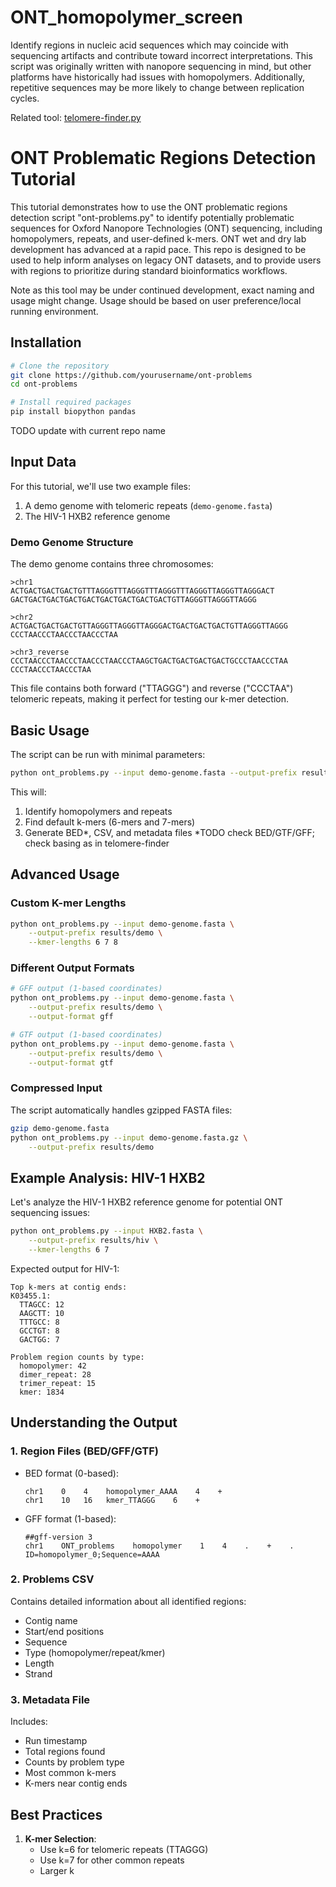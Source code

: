 # ONT_homopolymer_screen
Identify regions in nucleic acid sequences which may coincide with sequencing artifacts and contribute toward incorrect interpretations. This script was originally written with nanopore sequencing in mind, but other platforms have historically had issues with homopolymers. Additionally, repetitive sequences may be more likely to change between replication cycles.

Related tool: [telomere-finder.py](https://github.com/GenerGener/telomere)

# ONT Problematic Regions Detection Tutorial

This tutorial demonstrates how to use the ONT problematic regions detection script "ont-problems.py" to identify potentially problematic sequences for Oxford Nanopore Technologies (ONT) sequencing, including homopolymers, repeats, and user-defined k-mers. ONT wet and dry lab development has advanced at a rapid pace. This repo is designed to be used to help inform analyses on legacy ONT datasets, and to provide users with regions to prioritize during standard bioinformatics workflows.

Note as this tool may be under continued development, exact naming and usage might change. Usage should be based on user preference/local running environment.

## Installation

```bash
# Clone the repository
git clone https://github.com/yourusername/ont-problems
cd ont-problems

# Install required packages
pip install biopython pandas
```
TODO update with current repo name

## Input Data

For this tutorial, we'll use two example files:
1. A demo genome with telomeric repeats (`demo-genome.fasta`)
2. The HIV-1 HXB2 reference genome

### Demo Genome Structure
The demo genome contains three chromosomes:
```fasta
>chr1
ACTGACTGACTGACTGTTTAGGGTTTAGGGTTTAGGGTTTAGGGTTAGGGTTAGGGACT
GACTGACTGACTGACTGACTGACTGACTGACTGACTGTTAGGGTTAGGGTTAGGG

>chr2
ACTGACTGACTGACTGTTAGGGTTAGGGTTAGGGACTGACTGACTGACTGTTAGGGTTAGGG
CCCTAACCCTAACCCTAACCCTAA

>chr3_reverse
CCCTAACCCTAACCCTAACCCTAACCCTAAGCTGACTGACTGACTGACTGCCCTAACCCTAA
CCCTAACCCTAACCCTAA
```

This file contains both forward ("TTAGGG") and reverse ("CCCTAA") telomeric repeats, making it perfect for testing our k-mer detection.

## Basic Usage

The script can be run with minimal parameters:

```bash
python ont_problems.py --input demo-genome.fasta --output-prefix results/demo
```

This will:
1. Identify homopolymers and repeats
2. Find default k-mers (6-mers and 7-mers)
3. Generate BED*, CSV, and metadata files *TODO check BED/GTF/GFF; check basing as in telomere-finder

## Advanced Usage

### Custom K-mer Lengths

```bash
python ont_problems.py --input demo-genome.fasta \
    --output-prefix results/demo \
    --kmer-lengths 6 7 8
```

### Different Output Formats

```bash
# GFF output (1-based coordinates)
python ont_problems.py --input demo-genome.fasta \
    --output-prefix results/demo \
    --output-format gff

# GTF output (1-based coordinates)
python ont_problems.py --input demo-genome.fasta \
    --output-prefix results/demo \
    --output-format gtf
```

### Compressed Input

The script automatically handles gzipped FASTA files:

```bash
gzip demo-genome.fasta
python ont_problems.py --input demo-genome.fasta.gz \
    --output-prefix results/demo
```

## Example Analysis: HIV-1 HXB2

Let's analyze the HIV-1 HXB2 reference genome for potential ONT sequencing issues:

```bash
python ont_problems.py --input HXB2.fasta \
    --output-prefix results/hiv \
    --kmer-lengths 6 7
```

Expected output for HIV-1:
```
Top k-mers at contig ends:
K03455.1:
  TTAGCC: 12
  AAGCTT: 10
  TTTGCC: 8
  GCCTGT: 8
  GACTGG: 7

Problem region counts by type:
  homopolymer: 42
  dimer_repeat: 28
  trimer_repeat: 15
  kmer: 1834
```

## Understanding the Output

### 1. Region Files (BED/GFF/GTF)
- BED format (0-based):
  ```
  chr1    0    4    homopolymer_AAAA    4    +
  chr1    10   16   kmer_TTAGGG    6    +
  ```

- GFF format (1-based):
  ```
  ##gff-version 3
  chr1    ONT_problems    homopolymer    1    4    .    +    .    ID=homopolymer_0;Sequence=AAAA
  ```

### 2. Problems CSV
Contains detailed information about all identified regions:
- Contig name
- Start/end positions
- Sequence
- Type (homopolymer/repeat/kmer)
- Length
- Strand

### 3. Metadata File
Includes:
- Run timestamp
- Total regions found
- Counts by problem type
- Most common k-mers
- K-mers near contig ends

## Best Practices

1. **K-mer Selection**:
   - Use k=6 for telomeric repeats (TTAGGG)
   - Use k=7 for other common repeats
   - Larger k
